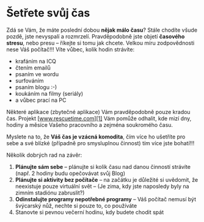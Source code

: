 <!--
title : Šetřete svůj čas
author : Roman Ožana <ozana@omdesign.cz>
date : 6.1.2008 21:47:22
tags : how-to
-->

# Šetřete svůj čas

Zdá se Vám, že máte poslední dobou **nějak málo času**? Stále chodíte všude pozdě, jste nevyspalí a rozmrzelí. Pravděpodobně jste objetí **časového stresu**, nebo presu &#8211; říkejte si tomu jak chcete. Velkou míru zodpovědnosti nese Váš počítač!!! Víte vůbec, kolik hodin strávíte:

  * krafáním na ICQ
  * čtením emailů
  * psaním ve wordu
  * surfováním
  * psaním blogu :-)
  * koukáním na filmy (seriály)
  * a vůbec prací na PC

Některé aplikace (zbytečné aplikace) Vám pravděpodobně pouze kradou čas. Projekt [www.rescuetime.com][1] Vám pomůže odhalit, kde mizí dny, hodiny a měsíce Vašeho pracovního a zejména soukromého času.

Myslete na to, že **Váš čas je vzácná komodita**, čím více ho ušetříte pro sebe a své blízké (případně pro smysluplnou činnost) tím více jste bohatí!!!

Několik dobrých rad na závěr:

  1. **Plánujte sám sebe** &#8211; plánujte si kolik času nad danou činností strávíte (např. 2 hodiny budu opečovávat svůj Blog)
  2. **Plánujte si aktivity bez počítače** &#8211; na začátku je důležité si uvědomit, že neexistuje pouze virtuální svět &#8211; (Je zima, kdy jste naposledy byly na zimním stadiónu zabruslit?)
  3. **Odinstalujte programy nepotřebné programy** &#8211; Váš počítač nemusí být švýcarský nůž, nechte si pouze to, co používáte
  4. Stanovte si pevnou večerní hodinu, kdy budete chodit spát

 [1]: http://www.rescuetime.com